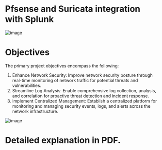 #  Pfsense and Suricata integration with Splunk

![image](https://github.com/hassaanjamil2002/-Att-ck/assets/119432622/d68807c1-3462-46bd-8dce-fb1dc499f28b)


# Objectives

The primary project objectives encompass the following:
1.	Enhance Network Security: Improve network security posture through real-time monitoring of network traffic for potential threats and vulnerabilities.
2.	Streamline Log Analysis: Enable comprehensive log collection, analysis, and correlation for proactive threat detection and incident response.
3.	Implement Centralized Management: Establish a centralized platform for monitoring and managing security events, logs, and alerts across the network infrastructure.

![image](https://github.com/hassaanjamil2002/-Att-ck/assets/119432622/bc6454e6-3676-423f-b82b-35f9f181275e)


# Detailed explanation in PDF.

